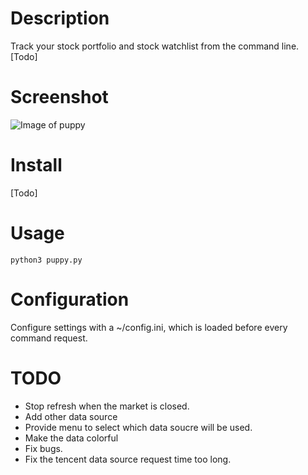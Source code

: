 Description
===========

Track your stock portfolio and stock watchlist from the command line.
[Todo]

Screenshot
==========
![Image of puppy](https://raw.githubusercontent.com/augustyip/puppy/master/screenshot.png)

Install
=======

[Todo]

Usage
=====

    python3 puppy.py


Configuration
=============

Configure settings with a ~/config.ini, which is loaded before every command request.


TODO
====

* Stop refresh when the market is closed.
* Add other data source
* Provide menu to select which data soucre will be used.
* Make the data colorful
* Fix bugs.
* Fix the tencent data source request time too long.
